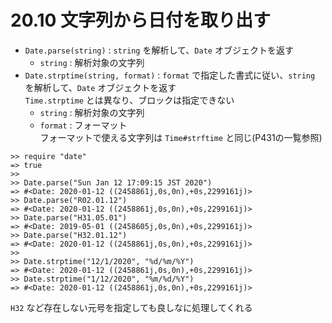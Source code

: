 # 20.10 文字列から日付を取り出す

- `Date.parse(string)` : `string` を解析して、`Date` オブジェクトを返す
    - `string` : 解析対象の文字列
- `Date.strptime(string, format)` : `format` で指定した書式に従い、`string` を解析して、`Date` オブジェクトを返す  
    `Time.strptime` とは異なり、ブロックは指定できない
    - `string` : 解析対象の文字列
    - `format` : フォーマット  
        フォーマットで使える文字列は `Time#strftime` と同じ(P431の一覧参照)

```
>> require "date"
=> true
>> 
>> Date.parse("Sun Jan 12 17:09:15 JST 2020")
=> #<Date: 2020-01-12 ((2458861j,0s,0n),+0s,2299161j)>
>> Date.parse("R02.01.12")
=> #<Date: 2020-01-12 ((2458861j,0s,0n),+0s,2299161j)>
>> Date.parse("H31.05.01")
=> #<Date: 2019-05-01 ((2458605j,0s,0n),+0s,2299161j)>
>> Date.parse("H32.01.12")
=> #<Date: 2020-01-12 ((2458861j,0s,0n),+0s,2299161j)>
>> 
>> Date.strptime("12/1/2020", "%d/%m/%Y")
=> #<Date: 2020-01-12 ((2458861j,0s,0n),+0s,2299161j)>
>> Date.strptime("1/12/2020", "%m/%d/%Y")
=> #<Date: 2020-01-12 ((2458861j,0s,0n),+0s,2299161j)>
```

`H32` など存在しない元号を指定しても良しなに処理してくれる

